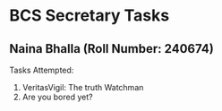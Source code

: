 # BCS Secretary Tasks
## Naina Bhalla (Roll Number: 240674)
Tasks Attempted:
1. VeritasVigil: The truth Watchman
2. Are you bored yet?

